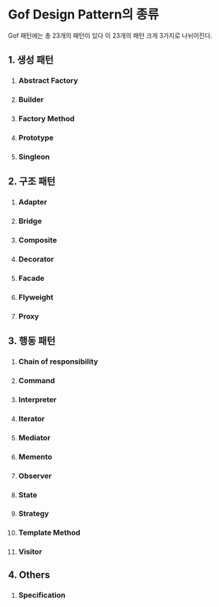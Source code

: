 # Gof Design Pattern의 종류
Gof 패턴에는 총 23개의 패턴이 있다
이 23개의 패턴 크게 3가지로 나뉘어진다.

## 1. 생성 패턴
   1. ### Abstract Factory
   2. ### Builder
   3. ### Factory Method
   4. ### Prototype
   5. ### Singleon

## 2. 구조 패턴
   1. ### Adapter
   2. ### Bridge
   3. ### Composite
   4. ### Decorator
   5. ### Facade
   6. ### Flyweight
   7. ### Proxy

## 3. 행동 패턴
   1. ### Chain of responsibility
   2. ### Command
   3. ### Interpreter
   4. ### Iterator
   5. ### Mediator
   6. ### Memento
   7. ### Observer
   8. ### State
   9. ### Strategy
   10. ### Template Method
   11. ### Visitor
       
## 4. Others
   1. ### Specification

